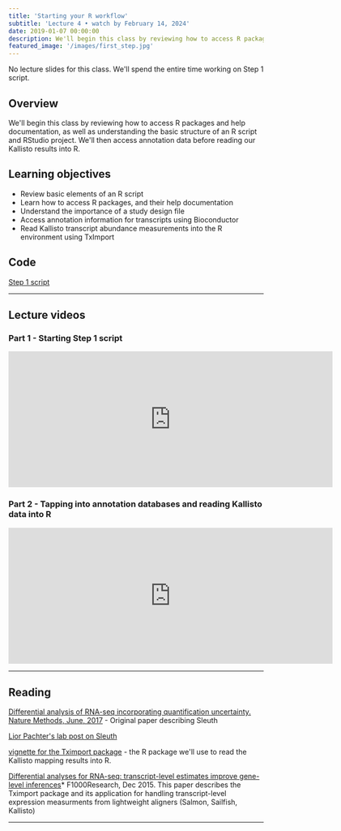 ```yaml
---
title: 'Starting your R workflow'
subtitle: 'Lecture 4 • watch by February 14, 2024'
date: 2019-01-07 00:00:00
description: We'll begin this class by reviewing how to access R packages and help documentation, as well as understanding the basic structure of an R script and RStudio project. We'll then access annotation data before reading our Kallisto results into R.
featured_image: '/images/first_step.jpg'
---
```


No lecture slides for this class.  We'll spend the entire time working on Step 1 script.

## Overview

We'll begin this class by reviewing how to access R packages and help documentation, as well as understanding the basic structure of an R script and RStudio project. We'll then access annotation data before reading our Kallisto results into R.

## Learning objectives

* Review basic elements of an R script
* Learn how to access R packages, and their help documentation
* Understand the importance of a study design file
* Access annotation information for transcripts using Bioconductor
* Read Kallisto transcript abundance measurements into the R environment using TxImport

## Code

[Step 1 script](http://DIYtranscriptomics.github.io/Code/files/Step1_TxImport.R)

---

## Lecture videos

### Part 1 - Starting Step 1 script

<iframe src="https://player.vimeo.com/video/412181764" width="640" height="268" frameborder="0" allow="autoplay; fullscreen" allowfullscreen></iframe>

### Part 2 - Tapping into annotation databases and reading Kallisto data into R

<iframe src="https://player.vimeo.com/video/412182494" width="640" height="268" frameborder="0" allow="autoplay; fullscreen" allowfullscreen></iframe>

---

## Reading

[Differential analysis of RNA-seq incorporating quantification uncertainty. Nature Methods, June, 2017](http://DIYtranscriptomics.github.io/Reading/files/sleuth.pdf) - Original paper describing Sleuth

[Lior Pachter's lab post on Sleuth](https://liorpachter.wordpress.com/2015/08/17/a-sleuth-for-rna-seq/)

[vignette for the Tximport package](https://bioconductor.org/packages/devel/bioc/vignettes/tximport/inst/doc/tximport.html) - the R package we'll use to read the Kallisto mapping results into R.

[Differential analyses for RNA-seq: transcript-level estimates improve gene-level inferences](http://f1000research.com/articles/4-1521/v2)* F1000Research, Dec 2015. This paper describes the Tximport package and its application for handling transcript-level expression measurments from lightweight aligners (Salmon, Sailfish, Kallisto)

---
